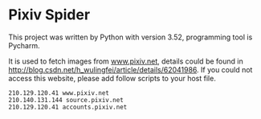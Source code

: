 # Pixiv Spider

This project was written by Python with version 3.52, programming tool is Pycharm.

It is used to fetch images from www.pixiv.net, details could be found in http://blog.csdn.net/h_wulingfei/article/details/62041986.
If you could not access this website, please add follow scripts to your host file.

```
210.129.120.41 www.pixiv.net
210.140.131.144 source.pixiv.net
210.129.120.41 accounts.pixiv.net
```
